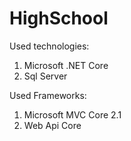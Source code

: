 # HighSchool

Used technologies:

1. Microsoft .NET Core
2. Sql Server

Used Frameworks:

1. Microsoft MVC Core 2.1
2. Web Api Core
